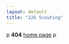 ```yaml
---
layout: default
title: "226 Scouting"
---
```

p
                                                      **404**
                                                  [home page](index)
p
